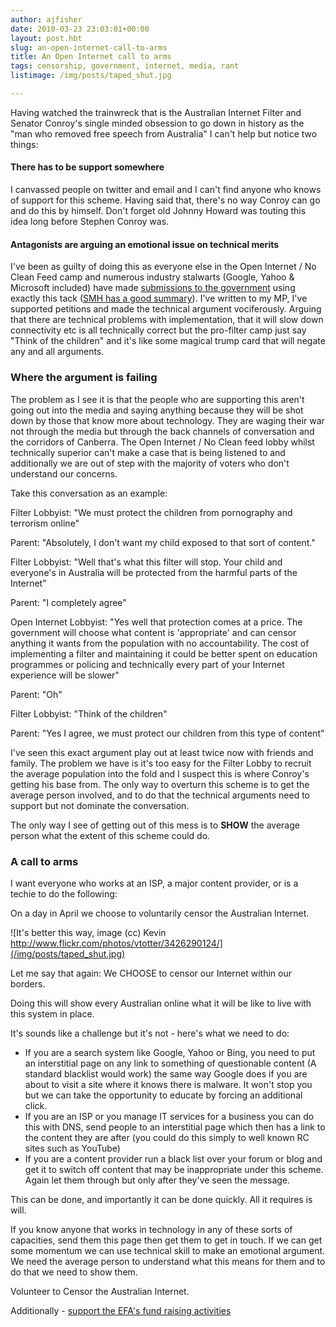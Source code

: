 ```yaml
---
author: ajfisher
date: 2010-03-23 23:03:01+00:00
layout: post.hbt
slug: an-open-internet-call-to-arms
title: An Open Internet call to arms
tags: censorship, government, internet, media, rant
listimage: /img/posts/taped_shut.jpg

---
```


Having watched the trainwreck that is the Australian Internet Filter and Senator Conroy's single minded obsession to go down in history as the "man who removed free speech from Australia" I can't help but notice two things:

#### There has to be support somewhere

I canvassed people on twitter and email and I can't find anyone who knows of support for this scheme. Having said that, there's no way Conroy can go and do this by himself. Don't forget old Johnny Howard was touting this idea long before Stephen Conroy was.

#### Antagonists are arguing an emotional issue on technical merits

I've been as guilty of doing this as everyone else in the Open Internet / No Clean Feed camp and numerous industry stalwarts (Google, Yahoo & Microsoft included) have made [submissions to the government](http://www.dbcde.gov.au/online_safety_and_security/cybersafety_plan/transparency_measures/submissions) using exactly this tack ([SMH has a good summary](http://www.smh.com.au/technology/technology-news/conroys-internet-censorship-agenda-slammed-by-tech-giants-20100323-qt83.html?rand=1269318915365)). I've written to my MP, I've supported petitions and made the technical argument vociferously. Arguing that there are technical problems with implementation, that it will slow down connectivity etc is all technically correct but the pro-filter camp just say "Think of the children" and it's like some magical trump card that will negate any and all arguments.

### Where the argument is failing

The problem as I see it is that the people who are supporting this aren't going out into the media and saying anything because they will be shot down by those that know more about technology. They are waging their war not through the media but through the back channels of conversation and the corridors of Canberra. The Open Internet / No Clean feed lobby whilst technically superior can't make a case that is being listened to and additionally we are out of step with the majority of voters who don't understand our concerns.

Take this conversation as an example:

Filter Lobbyist: "We must protect the children from pornography and terrorism online"

Parent: "Absolutely, I don't want my child exposed to that sort of content."

Filter Lobbyist: "Well that's what this filter will stop. Your child and everyone's in Australia will be protected from the harmful parts of the Internet"

Parent: "I completely agree"

Open Internet Lobbyist: "Yes well that protection comes at a price. The government will choose what content is 'appropriate' and can censor anything it wants from the population with no accountability. The cost of implementing a filter and maintaining it could be better spent on education programmes or policing and technically every part of your Internet experience will be slower"

Parent: "Oh"

Filter Lobbyist: "Think of the children"

Parent: "Yes I agree, we must protect our children from this type of content"

I've seen this exact argument play out at least twice now with friends and family. The problem we have is it's too easy for the Filter Lobby to recruit the average population into the fold and I suspect this is where Conroy's getting his base from. The only way to overturn this scheme is to get the average person involved, and to do that the technical arguments need to support but not dominate the conversation.

The only way I see of getting out of this mess is to **SHOW** the average person what the extent of this scheme could do.

### A call to arms

I want everyone who works at an ISP, a major content provider, or is a techie to do the following:

On a day in April we choose to voluntarily censor the Australian Internet.

![It's better this way, image (cc) Kevin http://www.flickr.com/photos/vtotter/3426290124/](/img/posts/taped_shut.jpg)

Let me say that again: We CHOOSE to censor our Internet within our borders.

Doing this will show every Australian online what it will be like to live with this system in place.

It's sounds like a challenge but it's not - here's what we need to do:

* If you are a search system like Google, Yahoo or Bing, you need to put an interstitial page on any link to something of questionable content (A standard blacklist would work) the same way Google does if you are about to visit a site where it knows there is malware. It won't stop you but we can take the opportunity to educate by forcing an additional click.
* If you are an ISP or you manage IT services for a business you can do this with DNS, send people to an interstitial page which then has a link to the content they are after (you could do this simply to well known RC sites such as YouTube)
* If you are a content provider run a black list over your forum or blog and get it to switch off content that may be inappropriate under this scheme. Again let them through but only after they've seen the message.

This can be done, and importantly it can be done quickly. All it requires is will.

If you know anyone that works in technology in any of these sorts of capacities, send them this page then get them to get in touch. If we can get some momentum we can use technical skill to make an emotional argument. We need the average person to understand what this means for them and to do that we need to show them.

Volunteer to Censor the Australian Internet.

Additionally - [support the EFA's fund raising activities](http://www.efa.org.au/)
